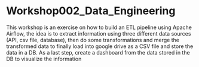 # Workshop002_Data_Engineering
 This workshop is an exercise on how to build an ETL pipeline using Apache Airflow, the idea is to extract information using three different data sources (API, csv file, database), then do some transformations and merge the transformed data to finally load into google drive as a CSV file and store the data in a DB. As a last step, create a dashboard from the data stored in the DB to visualize the information
